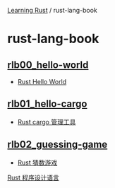 [Learning Rust](../README.md) / rust-lang-book

# rust-lang-book

## [rlb00_hello-world](rlb00_hello-world/zz_generated_mdi.md)

- [Rust Hello World](rlb00_hello-world/README.md)

## [rlb01_hello-cargo](rlb01_hello-cargo/zz_generated_mdi.md)

- [Rust cargo 管理工具](rlb01_hello-cargo/README.md)

## [rlb02_guessing-game](rlb02_guessing-game/zz_generated_mdi.md)

- [Rust 猜数游戏](rlb02_guessing-game/README.md)

[Rust 程序设计语言](README.md)
